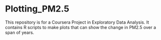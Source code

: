 # Plotting_PM2.5
This repository is for a Coursera Project in Exploratory Data Analysis. It contains R scripts to make plots that can show the change in PM2.5 over a span of years.

